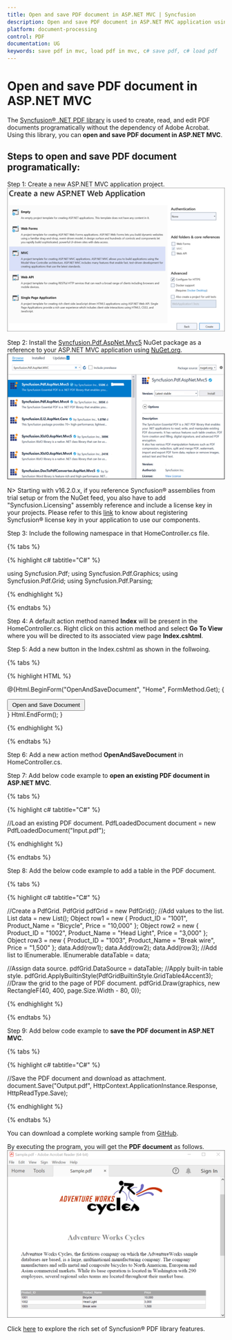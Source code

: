 ```yaml
---
title: Open and save PDF document in ASP.NET MVC | Syncfusion
description: Open and save PDF document in ASP.NET MVC application using Syncfusion .NET PDF library without the dependency of Adobe Acrobat. 
platform: document-processing
control: PDF
documentation: UG
keywords: save pdf in mvc, load pdf in mvc, c# save pdf, c# load pdf
---
```


# Open and save PDF document in ASP.NET MVC 

The [Syncfusion&reg; .NET PDF library](https://www.syncfusion.com/document-processing/pdf-framework/net) is used to create, read, and edit PDF documents programatically without the dependency of Adobe Acrobat. Using this library, you can **open and save PDF document in ASP.NET MVC**. 

## Steps to open and save PDF document programatically:

Step 1: Create a new ASP.NET MVC application project.
![Create ASP.NET MVC application in Visual Studio](Images/Create_MVC_application.png)

Step 2: Install the [Syncfusion.Pdf.AspNet.Mvc5](https://www.nuget.org/packages/Syncfusion.Pdf.AspNet.Mvc5/) NuGet package as a reference to your ASP.NET MVC application using [NuGet.org](https://www.nuget.org/).
![NuGet package installation](Images/NuGet_package_ASP_NET_MVC.png)

N> Starting with v16.2.0.x, if you reference Syncfusion&reg; assemblies from trial setup or from the NuGet feed, you also have to add "Syncfusion.Licensing" assembly reference and include a license key in your projects. Please refer to this [link](https://help.syncfusion.com/common/essential-studio/licensing/overview) to know about registering Syncfusion&reg; license key in your application to use our components.

Step 3: Include the following namespace in that HomeController.cs file.

{% tabs %}

{% highlight c# tabtitle="C#" %}

using Syncfusion.Pdf;
using Syncfusion.Pdf.Graphics;
using Syncfusion.Pdf.Grid;
using Syncfusion.Pdf.Parsing;

{% endhighlight %}

{% endtabs %}

Step 4: A default action method named **Index** will be present in the HomeController.cs. Right click on this action method and select **Go To View** where you will be directed to its associated view page **Index.cshtml**.

Step 5: Add a new button in the Index.cshtml as shown in the follwoing.

{% tabs %}

{% highlight HTML %}

@{Html.BeginForm("OpenAndSaveDocument", "Home", FormMethod.Get);
    {
        <div>
            <input type="submit" value="Open and Save Document" style="width:180px;height:27px" />
        </div>
    }
    Html.EndForm();
}

{% endhighlight %}

{% endtabs %}

Step 6: Add a new action method **OpenAndSaveDocument** in HomeController.cs.

Step 7: Add below code example to **open an existing PDF document in ASP.NET MVC**.

{% tabs %}

{% highlight c# tabtitle="C#" %}

//Load an existing PDF document.
PdfLoadedDocument document = new PdfLoadedDocument("Input.pdf");

{% endhighlight %}

{% endtabs %}

Step 8: Add the below code example to add a table in the PDF document.

{% tabs %}

{% highlight c# tabtitle="C#" %}

//Create a PdfGrid.
PdfGrid pdfGrid = new PdfGrid();
//Add values to the list.
List<object> data = new List<object>();
Object row1 = new { Product_ID = "1001", Product_Name = "Bicycle", Price = "10,000" };
Object row2 = new { Product_ID = "1002", Product_Name = "Head Light", Price = "3,000" };
Object row3 = new { Product_ID = "1003", Product_Name = "Break wire", Price = "1,500" };
data.Add(row1);
data.Add(row2);
data.Add(row3);
//Add list to IEnumerable.
IEnumerable<object> dataTable = data;

//Assign data source.
pdfGrid.DataSource = dataTable;
//Apply built-in table style.
pdfGrid.ApplyBuiltinStyle(PdfGridBuiltinStyle.GridTable4Accent3);
//Draw the grid to the page of PDF document.
pdfGrid.Draw(graphics, new RectangleF(40, 400, page.Size.Width - 80, 0));

{% endhighlight %}

{% endtabs %}

Step 9: Add below code example to **save the PDF document in ASP.NET MVC**.

{% tabs %}

{% highlight c# tabtitle="C#" %}

//Save the PDF document and download as attachment.
document.Save("Output.pdf", HttpContext.ApplicationInstance.Response, HttpReadType.Save);

{% endhighlight %}

{% endtabs %}

You can download a complete working sample from [GitHub](https://github.com/SyncfusionExamples/PDF-Examples/tree/master/Open%20and%20Save%20PDF%20document/ASP.NET%20MVC/Load_and_save_PDF_document_MVC).

By executing the program, you will get the **PDF document** as follows.
![ASP.Net MVC open and save PDF document](Images/Open_and_save_output.png)

Click [here](https://www.syncfusion.com/document-processing/pdf-framework/net) to explore the rich set of Syncfusion&reg; PDF library features.